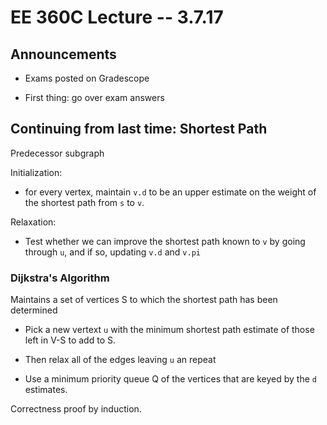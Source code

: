 # EE 360C Lecture -- 3.7.17

## Announcements

- Exams posted on Gradescope

- First thing: go over exam answers

## Continuing from last time: Shortest Path

Predecessor subgraph

Initialization:

- for every vertex, maintain `v.d` to be an upper estimate on the weight of the
  shortest path from `s` to `v`.

Relaxation:

- Test whether we can improve the shortest path known to `v` by going through
  `u`, and if so, updating `v.d` and `v.pi`

### Dijkstra's Algorithm

Maintains a set of vertices S to which the shortest path has been determined

- Pick a new vertext `u` with the minimum shortest path estimate of those left
  in V-S to add to S.

- Then relax all of the edges leaving `u` an repeat

- Use a minimum priority queue Q of the vertices that are keyed by the `d`
  estimates.

Correctness proof by induction.
